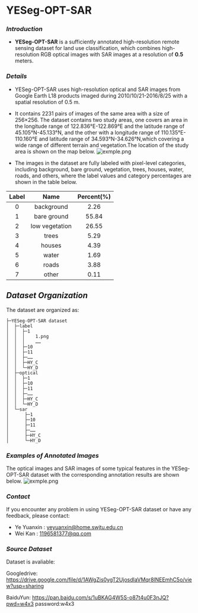 # YESeg-OPT-SAR
### *Introduction*

- **YESeg-OPT-SAR** is a sufficiently annotated high-resolution remote sensing dataset for land use classification, which combines high-resolution RGB optical images with SAR images at a resolution of **0.5** meters.

### *Details*
- YESeg-OPT-SAR uses high-resolution optical and SAR images from Google Earth L18 products imaged during 2010/10/21-2016/8/25 with a spatial resolution of 0.5 m.

- It contains 2231 pairs of images of the same area with a size of 256×256. The dataset contains two study areas, one covers an area in the longitude range of 122.836°E-122.869°E and the latitude range of 45.105°N-45.133°N, and the other with a longitude range of 110.135°E-110.160°E and latitude range of 34.593°N-34.626°N,which covering a wide range of different terrain and vegetation.The location of the study area is shown on the map below.
![exmple.png](./dataset.png)

- The images in the dataset are fully labeled with pixel-level categories, including background, bare ground, vegetation, trees, houses, water, roads, and others, where the label values and category percentages are shown in the table below.

| Label | Name | Percent(%) |
| :-----:| :----: | :----: |
|0 |background |2.26|
|1 |bare ground |55.84|
|2 |low vegetation |26.55|
|3 |trees |5.29|
|4 |houses |4.39|
|5 |water |1.69|
|6 |roads |3.88|
|7 |other |0.11|

## *Dataset Organization*
The dataset are organized as:
```
├─YESeg-OPT-SAR dataset
│  ├─label
│  │  ├─1
│  │  │    1.png
│  │  │    ……
│  │  ├─10
│  │  ├─11
│  │  ├─……
│  │  ├─HY_C
│  │  └─HY_D
│  ├─optical
│  │  ├─1
│  │  ├─10
│  │  ├─11
│  │  ├─……
│  │  ├─HY_C
│  │  └─HY_D
│  └─sar
│      ├─1
│      ├─10
│      ├─11
│      ├─……
│      ├─HY_C
│      └─HY_D
```
### *Examples of Annotated Images*
The optical images and SAR images of some typical features in the YESeg-OPT-SAR dataset with the corresponding annotation results are shown below.
![exmple.png](./example.png)

### *Contact*
If you encounter any problem in using YESeg-OPT-SAR dataset or have any feedback, please contact:

+ Ye Yuanxin : yeyuanxin@home.swjtu.edu.cn
+ Wei Kan : 1196581377@qq.com

### *Source Dataset*
Dataset is avaliable: 

Googledrive: https://drive.google.com/file/d/1AWgZis0ygT2UjosdIaVMqr8lNEEmhC5o/view?usp=sharing

BaiduYun: https://pan.baidu.com/s/1uBKAG4W5S-o87t4u0F3nJQ?pwd=w4x3 password:w4x3
